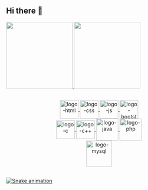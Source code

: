 ## Hi there 👋

<div style="display: inline_block; margin-left: auto; margin-right: auto;">
  <a href="https://github.com/GuilhermeLeodeOliveira">
  <img height="180em" src="https://github-readme-stats.vercel.app/api?username=GuilhermeLeodeOliveira&show_icons=true&include_all_commits=true&count_private=true&icon_color=fff&text_color=fff&bg_color=DEG,000,000,001,002,003"/>
  <img height="180em" src="https://github-readme-stats.vercel.app/api/top-langs/?username=GuilhermeLeodeOliveira&layout=compact&langs_count=5&text_color=fff&bg_color=DEG,000,000,001,002,003"/>
</div>

##

<div align="center">
  <img alt="logo-html" align="center" height="50" width="50" src="https://cdn.jsdelivr.net/gh/devicons/devicon/icons/html5/html5-original.svg"/>  
  <img alt="logo-css" align="center" height="50" width="50" src="https://cdn.jsdelivr.net/gh/devicons/devicon/icons/css3/css3-original.svg" />
  <img alt="logo-js" align="center" height="50" width="50" src="https://cdn.jsdelivr.net/gh/devicons/devicon/icons/javascript/javascript-original.svg" />
  <img alt="logo-bootstrap" align="center" height="50" width="50" src="https://cdn.jsdelivr.net/gh/devicons/devicon/icons/bootstrap/bootstrap-original.svg" />
  <br/>
  <img alt="logo-c" align="center" height="50" width="50" src="https://cdn.jsdelivr.net/gh/devicons/devicon/icons/c/c-original.svg" />
  <img alt="logo-c++" align="center" height="50" width="50" src="https://cdn.jsdelivr.net/gh/devicons/devicon/icons/cplusplus/cplusplus-original.svg" />
  <img alt="logo-java" align="center" height="60" width="60" src="https://cdn.jsdelivr.net/gh/devicons/devicon/icons/java/java-original.svg" />
  <img alt="logo-php"align="center" height="60" width="60" src="https://cdn.jsdelivr.net/gh/devicons/devicon/icons/php/php-original.svg" />
  <br/>
  <img alt="logo-mysql" align="center" height="70" width="70" src="https://cdn.jsdelivr.net/gh/devicons/devicon/icons/mysql/mysql-original-wordmark.svg" />
  
</div>

<!--
**GuilhermeLeodeOliveira/GuilhermeLeodeOliveira** is a ✨ _special_ ✨ repository because its `README.md` (this file) appears on your GitHub profile.

Here are some ideas to get you started:

- 🔭 I’m currently working on ...
- 🌱 I’m currently learning ...
- 👯 I’m looking to collaborate on ...
- 🤔 I’m looking for help with ...
- 💬 Ask me about ...
- 📫 How to reach me: ...
- 😄 Pronouns: ...
- ⚡ Fun fact: ...
-->
  
  ##

![Snake animation](https://github.com/GuilhermeLeodeOliveira/GuilhermeLeodeOliveira/blob/output/github-contribution-grid-snake.svg)
